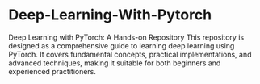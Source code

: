 # Deep-Learning-With-Pytorch
Deep Learning with PyTorch: A Hands-on Repository This repository is designed as a comprehensive guide to learning deep learning using PyTorch. It covers fundamental concepts, practical implementations, and advanced techniques, making it suitable for both beginners and experienced practitioners.
